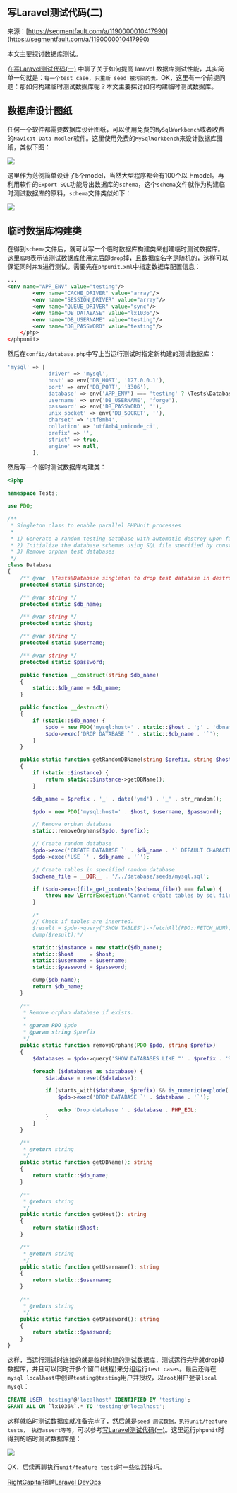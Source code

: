 ## 写Laravel测试代码(二)

来源：[https://segmentfault.com/a/1190000010417990](https://segmentfault.com/a/1190000010417990)

本文主要探讨数据库测试。

在[写Laravel测试代码(一)][3] 中聊了关于如何提高 laravel 数据库测试性能，其实简单一句就是：`每一个test case, 只重新 seed 被污染的表。`OK，这里有一个前提问题：那如何构建临时测试数据库呢？本文主要探讨如何构建临时测试数据库。
## 数据库设计图纸

任何一个软件都需要数据库设计图纸，可以使用免费的`MySqlWorkbench`或者收费的`Navicat Data Modler`软件。这里使用免费的`MySqlWorkbench`来设计数据库图纸，类似下图：

![][0]

这里作为范例简单设计了5个model，当然大型程序都会有100个以上model。再利用软件的`Export SQL`功能导出数据库的`schema`，这个`schema`文件就作为构建临时测试数据库的原料，`schema`文件类似如下：

![][1]
## 临时数据库构建类

在得到`schema`文件后，就可以写一个临时数据库构建类来创建临时测试数据库。这里`临时`表示该测试数据库使用完后即`drop`掉，且数据库名字是随机的，这样可以保证同时`并发`进行测试。需要先在`phpunit.xml`中指定数据库配置信息：

```xml
...
<env name="APP_ENV" value="testing"/>
        <env name="CACHE_DRIVER" value="array"/>
        <env name="SESSION_DRIVER" value="array"/>
        <env name="QUEUE_DRIVER" value="sync"/>
        <env name="DB_DATABASE" value="lx1036"/>
        <env name="DB_USERNAME" value="testing"/>
        <env name="DB_PASSWORD" value="testing"/>
    </php>
</phpunit>
```

然后在`config/database.php`中写上当运行测试时指定新构建的测试数据库：

```php
'mysql' => [
            'driver' => 'mysql',
            'host' => env('DB_HOST', '127.0.0.1'),
            'port' => env('DB_PORT', '3306'),
            'database' => env('APP_ENV') === 'testing' ? \Tests\Database::getRandomDBName(env('DB_DATABASE', 'lx1036'), env('DB_HOST', 'localhost'), env('DB_USERNAME', 'root'), env('DB_PASSWORD')) : env('DB_DATABASE', 'forge'),
            'username' => env('DB_USERNAME', 'forge'),
            'password' => env('DB_PASSWORD', ''),
            'unix_socket' => env('DB_SOCKET', ''),
            'charset' => 'utf8mb4',
            'collation' => 'utf8mb4_unicode_ci',
            'prefix' => '',
            'strict' => true,
            'engine' => null,
        ],
```

然后写一个临时测试数据库构建类：

```php
<?php

namespace Tests;

use PDO;

/**
 * Singleton class to enable parallel PHPUnit processes
 *
 * 1) Generate a random testing database with automatic destroy upon finish
 * 2) Initialize the database schemas using SQL file specified by constant SQL_PATH
 * 3) Remove orphan test databases
 */
class Database
{
    /** @var  \Tests\Database singleton to drop test database in destructor */
    protected static $instance;

    /** @var string */
    protected static $db_name;

    /** @var string */
    protected static $host;

    /** @var string */
    protected static $username;

    /** @var string */
    protected static $password;

    public function __construct(string $db_name)
    {
        static::$db_name = $db_name;
    }

    public function __destruct()
    {
        if (static::$db_name) {
            $pdo = new PDO('mysql:host=' . static::$host . ';' . 'dbname=' . static::$db_name, static::$username, static::$password);
            $pdo->exec('DROP DATABASE `' . static::$db_name . '`');
        }
    }

    public static function getRandomDBName(string $prefix, string $host, string $username, string $password, string $charset = 'utf8mb4', string $collation = 'utf8mb4_unicode_ci'): string
    {
        if (static::$instance) {
            return static::$instance->getDBName();
        }

        $db_name = $prefix . '_' . date('ymd') . '_' . str_random();

        $pdo = new PDO('mysql:host=' . $host, $username, $password);

        // Remove orphan database
        static::removeOrphans($pdo, $prefix);

        // Create random database
        $pdo->exec('CREATE DATABASE `' . $db_name . '` DEFAULT CHARACTER SET ' . $charset . ' COLLATE ' . $collation);
        $pdo->exec('USE `' . $db_name . '`');

        // Create tables in specified random database
        $schema_file = __DIR__ . '/../database/seeds/mysql.sql';

        if ($pdo->exec(file_get_contents($schema_file)) === false) {
            throw new \ErrorException("Cannot create tables by sql file: " . $schema_file . ' because of ' . $pdo->errorInfo()[2]);
        }

        /*
        // Check if tables are inserted.
        $result = $pdo->query("SHOW TABLES")->fetchAll(PDO::FETCH_NUM);
        dump($result);*/

        static::$instance = new static($db_name);
        static::$host     = $host;
        static::$username = $username;
        static::$password = $password;

        dump($db_name);
        return $db_name;
    }

    /**
     * Remove orphan database if exists.
     *
     * @param PDO $pdo
     * @param string $prefix
     */
    public static function removeOrphans(PDO $pdo, string $prefix)
    {
        $databases = $pdo->query('SHOW DATABASES LIKE "' . $prefix . '%"')->fetchAll();

        foreach ($databases as $database) {
            $database = reset($database);

            if (starts_with($database, $prefix) && is_numeric(explode('_', $database)[1])) {
                $pdo->exec('DROP DATABASE `' . $database . '`');

                echo 'Drop database ' . $database . PHP_EOL;
            }
        }
    }

    /**
     * @return string
     */
    public static function getDBName(): string
    {
        return static::$db_name;
    }

    /**
     * @return string
     */
    public static function getHost(): string
    {
        return static::$host;
    }

    /**
     * @return string
     */
    public static function getUsername(): string
    {
        return static::$username;
    }

    /**
     * @return string
     */
    public static function getPassword(): string
    {
        return static::$password;
    }
}
```

这样，当运行测试时连接的就是临时构建的测试数据库，测试运行完毕就drop掉数据库，并且可以同时开多个窗口(线程)来分组运行`test cases`。最后还得在`mysql localhost`中创建`testing@testing`用户并授权，以`root`用户登录`local mysql`：

```sql
CREATE USER 'testing'@'localhost' IDENTIFIED BY 'testing';
GRANT ALL ON `lx1036%`.* TO 'testing'@'localhost';
```

这样就临时测试数据库就准备完毕了，然后就是`seed 测试数据，执行unit/feature tests， 执行assert等等`，可以参考[写Laravel测试代码(一)][3]。这里运行`phpunit`时得到的临时测试数据库是：

![][2]

OK，后续再聊执行`unit/feature tests`时一些实践技巧。

[RightCapital][5]招聘[Laravel DevOps][6]

[3]: https://segmentfault.com/a/1190000009893350
[4]: https://segmentfault.com/a/1190000009893350
[5]: https://www.rightcapital.com
[6]: https://join.rightcapital.com
[0]: ./img/img/bVRNMa.png
[1]: ./img/img/bVRNNh.png
[2]: ./img/img/bVRSkT.png